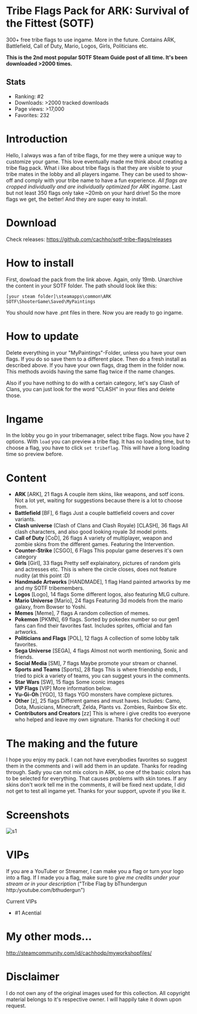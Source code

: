 # Tribe Flags Pack for ARK: Survival of the Fittest (SOTF)
300+ free tribe flags to use ingame. More in the future. Contains ARK, Battlefield, Call of Duty, Mario, Logos, Girls, Politicians etc.

**This is the 2nd most popular SOTF Steam Guide post of all time. It's been downloaded >2000 times.**

## Stats
* Ranking: #2
* Downloads: >2000 tracked downloads
* Page views: >17,000
* Favorites: 232

# Introduction
Hello, I always was a fan of tribe flags, for me they were a unique way to customize your game. This love eventually made me think about creating a tribe flag pack. What i like about tribe flags is that they are visible to your tribe mates in the lobby and all players ingame. They can be used to show-off and comply with your tribe name to have a fun experience. 
*All flags are cropped individually and are individually optimized for ARK ingame*. 
Last but not least 350 flags only take ~20mb on your hard drive! So the more flags we get, the better! And they are super easy to install.

# Download
Check releases: https://github.com/cachho/sotf-tribe-flags/releases

# How to install
First, dowload the pack from the link above. Again, only 19mb. Unarchive the content in your SOTF folder. The path should look like this: 

`[your steam folder]\steamapps\common\ARK SOTF\ShooterGame\Saved\MyPaintings` 

You should now have .pnt files in there. Now you are ready to go ingame.

# How to update

Delete everything in your "MyPaintings"-Folder, unless you have your own flags. If you do so save them to a different place. Then do a fresh install as described above. If you have your own flags, drag them in the folder now. This methods avoids having the same flag twice if the name changes. 

Also if you have nothing to do with a certain category, let's say Clash of Clans, you can just look for the word "CLASH" in your files and delete those.

# Ingame

In the lobby you go in your tribemanager, select tribe flags. Now you have 2 options. With `load` you can preview a tribe flag. It has no loading time, but to choose a flag, you have to click `set tribeflag`. This will have a long loading time so preview before.

# Content

* **ARK** [ARK], 21 flags
A couple item skins, like weapons, and sotf icons. Not a lot yet, waiting for suggestions because there is a lot to choose from.
* **Battlefield** [BF], 6 flags
Just a couple battlefield covers and cover variants.
* **Clash universe** (Clash of Clans and Clash Royale) [CLASH], 36 flags
All clash characters, and also good looking royale 3d model prints.
* **Call of Duty** [CoD], 26 flags
A variety of multiplayer, weapon and zombie skins from the different games. Featuring the Intervention.
* **Counter-Strike** [CSGO], 6 Flags
This popular game deserves it's own category
* **Girls** [Girl], 33 flags Pretty self explainatory, pictures of random girls and actresses etc. This is where the circle closes, does not feature nudity (at this point :D)
* **Handmade Artworks** [HANDMADE], 1 flag
Hand painted artworks by me and my SOTF tribemembers.
* **Logos** [Logo], 14 flags
Some different logos, also featuring MLG culture.
* **Mario Universe** [Mario], 24 flags
Featuring 3d models from the mario galaxy, from Bowser to Yoshi.
* **Memes** [Meme], 7 flags
A random collection of memes.
* **Pokemon** [PKMN], 69 flags.
Sorted by pokedex number so our gen1 fans can find their favorites fast. Includes sprites, official and fan artworks.
* **Politicians and Flags** [POL], 12 flags
A collection of some lobby talk favorites.
* **Sega Universe** [SEGA], 4 flags
Almost not worth mentioning, Sonic and friends.
* **Social Media** [SM], 7 flags
Maybe promote your stream or channel.
* **Sports and Teams** [Sports], 28 flags
This is where friendship ends, I tried to pick a variety of teams, you can suggest yours in the comments.
* **Star Wars** [SW], 15 flags
Some iconic images
* **VIP Flags** [VIP]
More information below.
* **Yu-Gi-Oh** [YGO], 13 flags
YGO monsters have complexe pictures.
* **Other** [z], 25 flags
Different games and must haves. Includes: Camo, Dota, Musicians, Minecraft, Zelda, Plants vs. Zombies, Rainbow Six etc. 
* **Contributors and Creators** [zz]
This is where i give credits too everyone who helped and leave my own signature. Thanks for checking it out!

# The making and the future
I hope you enjoy my pack. I can not have everybodies favorites so suggest them in the comments and i will add them in an update. Thanks for reading through. Sadly you can not mix colors in ARK, so one of the basic colors has to be selected for everything. That causes problems with skin tones. If any skins don't work tell me in the comments, it will be fixed next update, I did not get to test all ingame yet. Thanks for your support, upvote if you like it.

# Screenshots
![s1](https://images.akamai.steamusercontent.com/ugc/458613230097829861/0125510CA15583303955231D80F55B4F749F09FC/)

# VIPs
If you are a YouTuber or Streamer, I can make you a flag or turn your logo into a flag. If I made you a flag, make sure to *give me credits under your stream or in your description* ("Tribe Flag by bThundergun http:/youtube.com/bthudergun")

Current VIPs
* #1 Acential

# My other mods...
http://steamcommunity.com/id/cachhodp/myworkshopfiles/


# Disclaimer
I do not own any of the original images used for this collection. All copyright material belongs to it's respective owner. I will happily take it down upon request.
